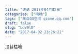 ```yaml
---
title: "说说 2017年04月02日"
categories: ["嘀咕"]
tags: ["来自QQ空间 qzone.qq.com"]
draft: false
slug: "Ldv9lD"
date: "2017-04-02 23:26:22"
---
```


顶替枯地
